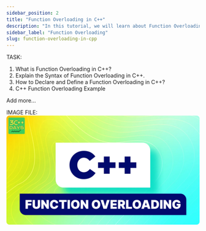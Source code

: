 ```yaml
---
sidebar_position: 2
title: "Function Overloading in C++"
description: "In this tutorial, we will learn about Function Overloading in C++ programming with the help of examples. Function overloading is a feature in C++ where two or more functions can have the same name but different parameters."
sidebar_label: "Function Overloading"
slug: function-overloading-in-cpp
---
```


TASK:

1. What is Function Overloading in C++?
2. Explain the Syntax of Function Overloading in C++.
3. How to Declare and Define a Function Overloading in C++?
4. C++ Function Overloading Example

Add more...


IMAGE FILE:
![Ternary in CPP](../../static/img/day-08/function-overloading.png)

